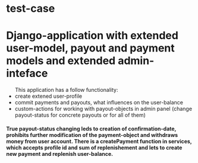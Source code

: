 # test-case
<h1>Django-application with extended user-model, payout and payment models and extended admin-inteface</h1>

<ul>This application has a follow functionality:
  <li>create extened user-profile</li>
  <li>commit payments and payouts, what influences on the user-balance</li>
  <li>custom-actions for working with payout-objects in admin panel
  (change payout-status for concrete payouts or for all of them)</li>
</ul>

<h4>True payout-status changing leds to creation of confirmation-date, prohibits further modification of the payment-object and
withdraws money from user account.
There is a createPayment function in services, which accepts profile id and sum of replenishement
and lets to create new payment and replenish user-balance.</h4>
